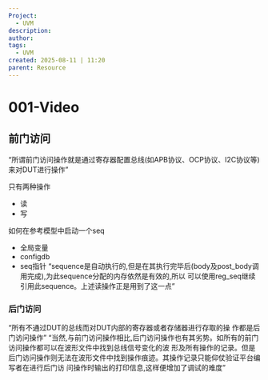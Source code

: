 ```yaml
---
Project:
  - UVM
description:
author:
tags:
  - UVM
created: 2025-08-11 | 11:20
parent: Resource
---
```

# 001-Video
## 前门访问
“所谓前门访问操作就是通过寄存器配置总线(如APB协议、OCP协议、I2C协议等)来对DUT进行操作”

只有两种操作
- 读
- 写

如何在参考模型中启动一个seq 
- 全局变量
- configdb
- seq指针
“sequence是自动执行的,但是在其执行完毕后(body及post_body调用完成),为此sequence分配的内存依然是有效的,所以 可以使用reg_seq继续引用此sequence。上述读操作正是用到了这一点”

### 后门访问
“所有不通过DUT的总线而对DUT内部的寄存器或者存储器进行存取的操 作都是后门访问操作”
“当然,与前门访问操作相比,后门访问操作也有其劣势。如所有的前门访问操作都可以在波形文件中找到总线信号变化的波 形及所有操作的记录。但是后门访问操作则无法在波形文件中找到操作痕迹。其操作记录只能仰仗验证平台编写者在进行后门访 问操作时输出的打印信息,这样便增加了调试的难度”